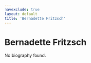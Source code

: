 ```yaml
---
navexclude: true
layout: default
title: 'Bernadette Fritzsch'
---
```


# Bernadette Fritzsch

No biography found.